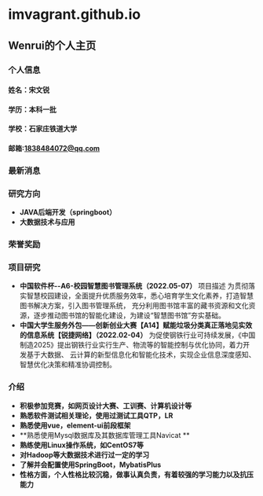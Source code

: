 # imvagrant.github.io
## Wenrui的个人主页
### 个人信息
#### 姓名：宋文锐
#### 学历：本科一批
#### 学校：石家庄铁道大学
#### 邮箱:1838484072@qq.com

### 最新消息

### 研究方向
- **JAVA后端开发（springboot）**
- **大数据技术与应用**
### 荣誉奖励

### 项目研究
- **中国软件杯--A6-校园智慧图书管理系统（2022.05-07）**
项目描述
为贯彻落实智慧校园建设，全面提升优质服务效率，悉心培育学生文化素养，打造智慧图书解决方案，引入图书管理系统，
充分利用图书馆丰富的藏书资源和文化资源，逐步推动图书馆的智能化建设，为建设“智慧图书馆”夯实基础。
- **中国大学生服务外包——创新创业大赛【A14】赋能垃圾分类真正落地见实效的信息系统【锐捷网络】（2022.02-04）**
为促使钢铁行业可持续发展，《中国制造2025》提出钢铁行业实行生产、物流等的智能控制与优化协同，着力开发基于大数据、
云计算的新型信息化和智能化技术，实现企业信息深度感知、智慧优化决策和精准协调控制。

### 介绍
- **积极参加竞赛，如网页设计大赛、工训赛、计算机设计等**
- **熟悉软件测试相关理论，使用过测试工具QTP，LR**
- **熟悉使用vue，element-ui前段框架**
- **熟悉使用Mysql数据库及其数据库管理工具Navicat **
- **熟练使用Linux操作系统，如CentOS7等**
- **对Hadoop等大数据技术进行过一定的学习**
- **了解并会配置使用SpringBoot，MybatisPlus**
- **性格方面，个人性格比较沉稳，做事认真负责，有着较强的学习能力以及抗压能力**
